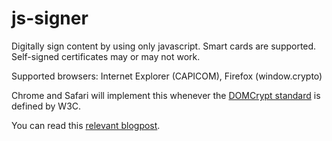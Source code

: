 js-signer
=========

Digitally sign content by using only javascript. Smart cards are supported. Self-signed certificates may or may not work.

Supported browsers: Internet Explorer (CAPICOM), Firefox (window.crypto)

Chrome and Safari will implement this whenever the <a href="https://wiki.mozilla.org/Privacy/Features/DOMCryptAPISpec/Latest">DOMCrypt standard</a> is defined by W3C.

You can read this <a href="http://techblog.bozho.net/?p=1306">relevant blogpost</a>.